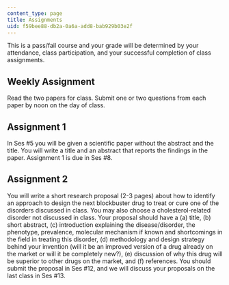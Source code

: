 ```yaml
---
content_type: page
title: Assignments
uid: f59bee88-db2a-0a6a-add8-bab929b03e2f
---
```


This is a pass/fail course and your grade will be determined by your attendance, class participation, and your successful completion of class assignments.

Weekly Assignment
-----------------

Read the two papers for class. Submit one or two questions from each paper by noon on the day of class.

Assignment 1
------------

In Ses #5 you will be given a scientific paper without the abstract and the title. You will write a title and an abstract that reports the findings in the paper. Assignment 1 is due in Ses #8.

Assignment 2
------------

You will write a short research proposal (2-3 pages) about how to identify an approach to design the next blockbuster drug to treat or cure one of the disorders discussed in class. You may also choose a cholesterol-related disorder not discussed in class. Your proposal should have a (a) title, (b) short abstract, (c) introduction explaining the disease/disorder, the phenotype, prevalence, molecular mechanism if known and shortcomings in the field in treating this disorder, (d) methodology and design strategy behind your invention (will it be an improved version of a drug already on the market or will it be completely new?), (e) discussion of why this drug will be superior to other drugs on the market, and (f) references. You should submit the proposal in Ses #12, and we will discuss your proposals on the last class in Ses #13.